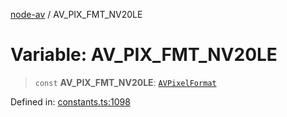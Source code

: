 [node-av](../globals.md) / AV\_PIX\_FMT\_NV20LE

# Variable: AV\_PIX\_FMT\_NV20LE

> `const` **AV\_PIX\_FMT\_NV20LE**: [`AVPixelFormat`](../type-aliases/AVPixelFormat.md)

Defined in: [constants.ts:1098](https://github.com/seydx/av/blob/f8631fc881b394300b1479f511d55cf1c370a87f/src/constants/constants.ts#L1098)
